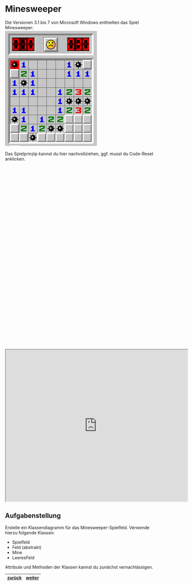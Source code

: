   <meta charset="utf-8" />
  <title>Informatik</title>
  <link rel="stylesheet" href="https://Hi2272.github.io/StyleMD.css">
 
 # Minesweeper

Die Versionen 3.1 bis 7 von Microsoft Windows enthielten das Spiel Minesweeper:  
  ![alt text](2025-03-29_17-03.png)


Das Spielprinzip kannst du hier nachvollziehen, ggf. musst du Code-Reset anklicken.
  
  <section>
   <iframe
    srcdoc="<script>window.jo_doc = window.frameElement.textContent;</script><script src='https://Hi2272.github.io/include/js/includeide/includeIDE.js'></script>"
    width="100%" height="600" frameborder="0">
    {'id': 'Java', 'speed': 'max', 
    'withBottomPanel': false ,'withPCode': false ,'withConsole': true ,
    'withFileList': false ,'withErrorList': false}
    <script id="javaCode" type="plain/text" title="Hilfe.java" src="Hilfe.java"></script>
    <script id="javaCode" type="plain/text" title="Kachel.java" src="Kachel.java"></script>
    <script id="javaCode" type="plain/text" title="Spielfeld.java" src="Spielfeld.java"></script>
    <script id="javaCode" type="plain/text" title="Platte.java" src="Platte.java"></script>
    <script id="javaCode" type="plain/text" title="Mine.java" src="Mine.java"></script>
  
  
  </script>
  
   </iframe>
</section>



  <section>
  <iframe src="https://minesweeper.one/spielen/" width=600px, height=500px></iframe>

</section>

## Aufgabenstellung

Erstelle ein Klassendiagramm für das Minesweeper-Spielfeld. Verwende hierzu folgende Klassen:
- Spielfeld
- Feld (abstrakt)
- Mine
- LeeresFeld

Attribute und Methoden der Klassen kannst du zunächst vernachlässigen.


| [zurück](../index.html) | [weiter](01Klassendiagramm.html) | 
| --- | ---- |
